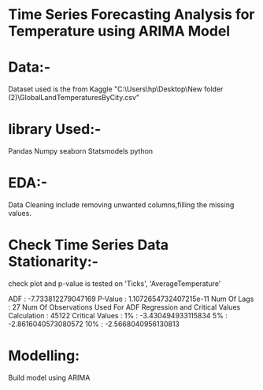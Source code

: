 # Time Series Forecasting Analysis for Temperature using ARIMA Model

# Data:- 
Dataset used is the from Kaggle "C:\Users\hp\Desktop\New folder (2)\GlobalLandTemperaturesByCity.csv"

# library Used:- 
Pandas
Numpy
seaborn 
Statsmodels python

# EDA:- 
Data Cleaning include removing unwanted columns,filling the missing values.

# Check Time Series Data Stationarity:- 
check plot and p-value is tested on 'Ticks', 'AverageTemperature'

ADF : -7.733812279047169
P-Value : 1.1072654732407215e-11
Num Of Lags : 27
Num Of Observations Used For ADF Regression and Critical Values Calculation : 45122
Critical Values : 1% : -3.430494933115834 5% : -2.8616040573080572 10% : -2.5668040956130813

# Modelling: 
Build model using ARIMA
